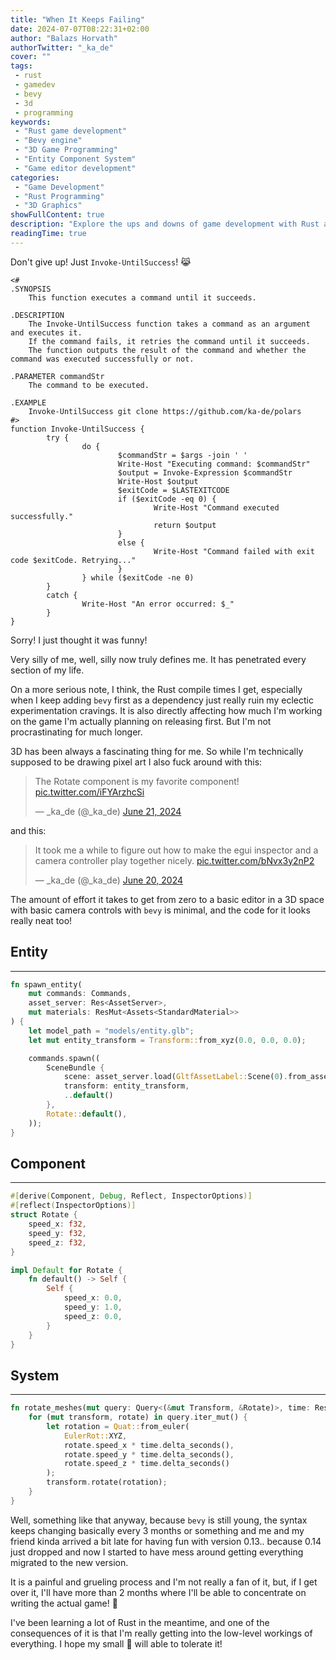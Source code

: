 ```yaml
---
title: "When It Keeps Failing"
date: 2024-07-07T08:22:31+02:00
author: "Balazs Horvath"
authorTwitter: "_ka_de"
cover: ""
tags:
 - rust
 - gamedev
 - bevy
 - 3d
 - programming
keywords:
 - "Rust game development"
 - "Bevy engine"
 - "3D Game Programming"
 - "Entity Component System"
 - "Game editor development"
categories:
 - "Game Development"
 - "Rust Programming"
 - "3D Graphics"
showFullContent: true
description: "Explore the ups and downs of game development with Rust and the Bevy engine. This post discusses overcoming challenges, from compile times to API changes, while showcasing the ease of creating 3D scenes and basic editors. Featuring code snippets for entity creation, component definition, and rotation systems, it offers insights into the evolving world of Rust game development."
readingTime: true
---
```


<!-- markdownlint-disable MD033 -->

Don't give up! Just `Invoke-UntilSuccess`! 😹

```pwsh
<#
.SYNOPSIS
    This function executes a command until it succeeds.

.DESCRIPTION
    The Invoke-UntilSuccess function takes a command as an argument and executes it.
    If the command fails, it retries the command until it succeeds.
    The function outputs the result of the command and whether the command was executed successfully or not.

.PARAMETER commandStr
    The command to be executed.

.EXAMPLE
    Invoke-UntilSuccess git clone https://github.com/ka-de/polars
#>
function Invoke-UntilSuccess {
        try {
                do {
                        $commandStr = $args -join ' '
                        Write-Host "Executing command: $commandStr"
                        $output = Invoke-Expression $commandStr
                        Write-Host $output
                        $exitCode = $LASTEXITCODE
                        if ($exitCode -eq 0) {
                                Write-Host "Command executed successfully."
                                return $output
                        }
                        else {
                                Write-Host "Command failed with exit code $exitCode. Retrying..."
                        }
                } while ($exitCode -ne 0)
        }
        catch {
                Write-Host "An error occurred: $_"
        }
}
```

Sorry! I just thought it was funny!

Very silly of me, well, silly now truly defines me. It has penetrated every section of my life.

On a more serious note, I think, the Rust compile times I get, especially when I keep adding `bevy` first as a dependency just really ruin my eclectic experimentation cravings.
It is also directly affecting how much I'm working on the game I'm actually planning on releasing first. But I'm not procrastinating for much longer.

3D has been always a fascinating thing for me. So while I'm technically supposed to be drawing pixel art I also fuck around with this:

<blockquote class="twitter-tweet" data-dnt="true"><p lang="en" dir="ltr">The Rotate component is my favorite component! <a href="https://t.co/iFYArzhcSi">pic.twitter.com/iFYArzhcSi</a></p>&mdash; _ka_de (@_ka_de) <a href="https://twitter.com/_ka_de/status/1804096426948907434?ref_src=twsrc%5Etfw">June 21, 2024</a></blockquote> <script async src="https://platform.twitter.com/widgets.js" charset="utf-8"></script>

and this:

<blockquote class="twitter-tweet" data-dnt="true"><p lang="en" dir="ltr">It took me a while to figure out how to make the egui inspector and a camera controller play together nicely. <a href="https://t.co/bNvx3y2nP2">pic.twitter.com/bNvx3y2nP2</a></p>&mdash; _ka_de (@_ka_de) <a href="https://twitter.com/_ka_de/status/1803776705472897297?ref_src=twsrc%5Etfw">June 20, 2024</a></blockquote> <script async src="https://platform.twitter.com/widgets.js" charset="utf-8"></script>

The amount of effort it takes to get from zero to a basic editor in a 3D space with basic camera controls with `bevy` is minimal, and the code for it looks really neat too!

## Entity

---

```rust
fn spawn_entity(
    mut commands: Commands,
    asset_server: Res<AssetServer>,
    mut materials: ResMut<Assets<StandardMaterial>>
) {
    let model_path = "models/entity.glb";
    let mut entity_transform = Transform::from_xyz(0.0, 0.0, 0.0);

    commands.spawn((
        SceneBundle {
            scene: asset_server.load(GltfAssetLabel::Scene(0).from_asset(model_path)),
            transform: entity_transform,
            ..default()
        },
        Rotate::default(),
    ));
}
```

## Component

---

```rust
#[derive(Component, Debug, Reflect, InspectorOptions)]
#[reflect(InspectorOptions)]
struct Rotate {
    speed_x: f32,
    speed_y: f32,
    speed_z: f32,
}

impl Default for Rotate {
    fn default() -> Self {
        Self {
            speed_x: 0.0,
            speed_y: 1.0,
            speed_z: 0.0,
        }
    }
}
```

## System

---

```rust
fn rotate_meshes(mut query: Query<(&mut Transform, &Rotate)>, time: Res<Time>) {
    for (mut transform, rotate) in query.iter_mut() {
        let rotation = Quat::from_euler(
            EulerRot::XYZ,
            rotate.speed_x * time.delta_seconds(),
            rotate.speed_y * time.delta_seconds(),
            rotate.speed_z * time.delta_seconds()
        );
        transform.rotate(rotation);
    }
}
```

Well, something like that anyway, because `bevy` is still young, the syntax keeps changing basically every 3 months or something and me and my friend kinda arrived a bit late for having fun with version 0.13.. because 0.14 just dropped and now I started to have mess around getting everything migrated to the new version.

It is a painful and grueling process and I'm not really a fan of it, but, if I get over it, I'll have more than 2 months where I'll be able to concentrate on writing the actual game! 🐺

I've been learning a lot of Rust in the meantime, and one of the consequences of it is that I'm really getting into the low-level workings of everything. I hope my small 🧠 will able to tolerate it!
